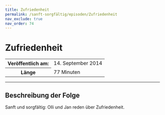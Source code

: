 ```yaml
---
title: Zufriedenheit
permalink: /sanft-sorgfältig/episoden/Zufriedenheit
nav_exclude: true
nav_order: 74
---
```


# Zufriedenheit
<table class="resp-table dcf-table dcf-table-responsive dcf-table-bordered dcf-table-striped dcf-w-100%">
                    <tbody>
                        <tr>
                            <th scope="row">Veröffentlich am:</th>
                            <td data-label="Veröffentlich am:">14. September 2014</td>
                        </tr>
                        <tr>
                            <th scope="row">Länge </th>
                            <td data-label="Länge ">77 Minuten</td>
                        </tr></tbody>
                </table>

***

## Beschreibung der Folge

<div>
Sanft und sorgfältig: Olli und Jan reden über Zufriedenheit.  
</div>

